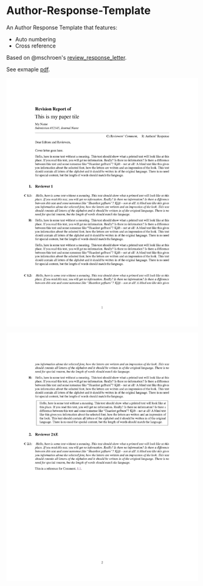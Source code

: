 # Author-Response-Template


An Author Response Template that features:
- Auto numbering
- Cross reference

Based on @mschroen's [review_response_letter](https://github.com/mschroen/review_response_letter). 

See exmaple [pdf](Author_response_template.pdf).

![](Author_response_template_1.jpg)

![](Author_response_template_2.jpg)
